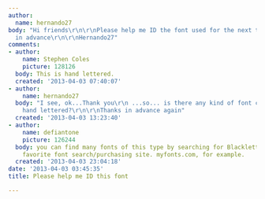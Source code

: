```yaml
---
author:
  name: hernando27
body: "Hi friends\r\n\r\nPlease help me ID the font used for the next text\r\n\r\nThanks
  in advance\r\n\r\nHernando27"
comments:
- author:
    name: Stephen Coles
    picture: 128126
  body: This is hand lettered.
  created: '2013-04-03 07:40:07'
- author:
    name: hernando27
  body: "I see, ok...Thank you\r\n ...so... is there any kind of font close to this
    hand lettered?\r\n\r\nThanks in advance again"
  created: '2013-04-03 13:23:40'
- author:
    name: defiantone
    picture: 126244
  body: you can find many fonts of this type by searching for Blackletter on your
    favorite font search/purchasing site. myfonts.com, for example.
  created: '2013-04-03 23:04:18'
date: '2013-04-03 03:45:35'
title: Please help me ID this font

---
```


